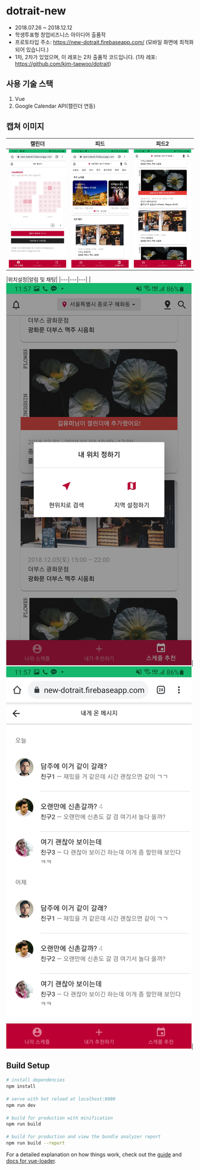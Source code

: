 # dotrait-new
- 2018.07.26 ~ 2018.12.12
- 학생투표형 창업비즈니스 아이디어 출품작
- 프로토타입 주소: https://new-dotrait.firebaseapp.com/  (모바일 화면에 최적화되어 있습니다.)
- 1차, 2차가 있었으며, 이 레포는 2차 출품작 코드입니다. (1차 레포: https://github.com/kim-taewoo/dotrait)

## 사용 기술 스택
1. Vue
1. Google Calendar API(캘린더 연동)

## 캡쳐 이미지

|캘린더|피드|피드2|
|---|---|---|
|![](./static/readmeImgs/a.jpg)|![](./static/readmeImgs/b.jpg)|![](./static/readmeImgs/c.jpg)|

|위치설정|알림 및 채팅|
|---|---|---|
|![](./static/readmeImgs/d.jpg)|![](./static/readmeImgs/e.jpg)|

## Build Setup

``` bash
# install dependencies
npm install

# serve with hot reload at localhost:8080
npm run dev

# build for production with minification
npm run build

# build for production and view the bundle analyzer report
npm run build --report
```

For a detailed explanation on how things work, check out the [guide](http://vuejs-templates.github.io/webpack/) and [docs for vue-loader](http://vuejs.github.io/vue-loader).
